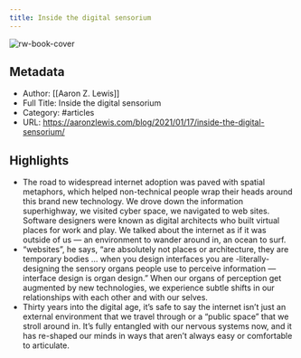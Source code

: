 ```yaml
---
title: Inside the digital sensorium
---
```

![rw-book-cover](https://readwise-assets.s3.amazonaws.com/static/images/article3.5c705a01b476.png)

## Metadata
- Author: [[Aaron Z. Lewis]]
- Full Title: Inside the digital sensorium
- Category: #articles
- URL: https://aaronzlewis.com/blog/2021/01/17/inside-the-digital-sensorium/

## Highlights
- The road to widespread internet adoption was paved with spatial metaphors, which helped non-technical people wrap their heads around this brand new technology. We drove down the information superhighway, we visited cyber space, we navigated to web sites. Software designers were known as digital architects who built virtual places for work and play. We talked about the internet as if it was outside of us — an environment to wander around in, an ocean to surf.
- “websites”, he says, “are absolutely not places or architecture, they are temporary bodies … when you design interfaces you are -literally- designing the sensory organs people use to perceive information — interface design is organ design.” When our organs of perception get augmented by new technologies, we experience subtle shifts in our relationships with each other and with our selves.
- Thirty years into the digital age, it’s safe to say the internet isn’t just an external environment that we travel through or a “public space” that we stroll around in. It’s fully entangled with our nervous systems now, and it has re-shaped our minds in ways that aren’t always easy or comfortable to articulate.
